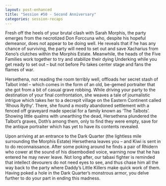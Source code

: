 ```yaml
---
layout: post-enhanced
title: "Session #50 - Second Anniversary"
categories: session-recaps
---
```


Fresh off the heels of your brutal clash with Sarah Morphis, the party emerges from the necrotized Don Forccuna who, despite his hopeful demeanor, does not appear to be doing well. He reveals that if he has any chance of surviving, the party will need to set out and save Xacharius from Xeno’s clutches within the Morphis Estate. Meanwhile, the heads of the Five Families work together to try and stabilize their dying Underking while you get ready to set out – but not before Po takes center stage and fans the flames of war.

Hersethena, not reading the room terribly well, offloads her secret stash of Talbot intel – which comes in the form of an old, be-gemed portraiter that she got from a bit of casual grave robbing. While driving your party to the destination of your final confrontation, she weaves a tale of journalistic intrigue which takes her to a decrepit village on the Eastern Continent called ‘Rhous Rythy’. There, she found a mostly abandoned settlement with a fenced off graveyard made special for a family known as ‘The Talbots’. Showing little qualms with unearthing the dead, Hersethena plundered the Talbot’s graves, Doth’s among them, only to find they were empty, save for the antique portraiter which has yet to have its contents revealed.

Upon arriving at an entrance to the Dark Quarter (the lightless mile surrounding the Morphis Estate) Hersethena leaves you – and Kiwi is sent in to do reconnaissance. After some poking around he finds a pair of Rhidern who cower at the sound of his disembodied voice, warning now that he has entered he may never leave. Not long after, our tabaxi fighter is reminded that intellect devourers do not need eyes to see, and thus chase him all the way back to the party where Daddy’s Little Killers make quick work of them. Having poked a hole in the Dark Quarter’s monstrous armor, you delve further to do your part in ending this madness.
